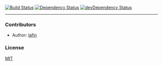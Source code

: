 [![Build Status](https://travis-ci.org/lafin/map-talks.svg?branch=master)](https://travis-ci.org/lafin/map-talks) [![Dependency Status](https://david-dm.org/lafin/map-talks.svg)](https://david-dm.org/lafin/map-talks) [![devDependency Status](https://david-dm.org/lafin/map-talks/dev-status.svg)](https://david-dm.org/lafin/map-talks#info=devDependencies)
___

### Contributors

 * Author: [lafin](https://github.com/lafin)

### License

  [MIT](LICENSE)